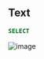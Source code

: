 ## Text
```sql
SELECT
```
![image](https://github.com/DzhigaDzhiga/-/assets/144116592/37ede7a6-500c-4dcd-bf94-343dabd4977a)
